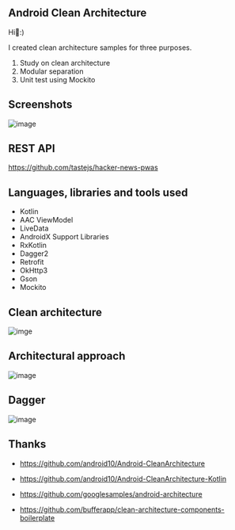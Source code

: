 Android Clean Architecture
----------------- 

Hi👋:)

I created clean architecture samples for three purposes.

1. Study on clean architecture
2. Modular separation
3. Unit test using Mockito


Screenshots
----------------- 

![image](https://github.com/mkw8263/AndroidCleanArchitectureDemo/blob/master/preview.png)


REST API
----------------- 
https://github.com/tastejs/hacker-news-pwas


Languages, libraries and tools used
----------------- 

* Kotlin
* AAC ViewModel
* LiveData
* AndroidX Support Libraries
* RxKotlin
* Dagger2
* Retrofit
* OkHttp3
* Gson
* Mockito


Clean architecture
-----------------
![imge](https://github.com/mkw8263/AndroidCleanArchitectureDemo/blob/master/clean_architecture.png)


Architectural approach
-----------------
![image](https://github.com/mkw8263/AndroidCleanArchitectureDemo/blob/master/architecture.png)


Dagger
-----------------
![image](https://github.com/mkw8263/AndroidCleanArchitectureDemo/blob/master/dagger2.png)


Thanks
-----------------
- https://github.com/android10/Android-CleanArchitecture

- https://github.com/android10/Android-CleanArchitecture-Kotlin

- https://github.com/googlesamples/android-architecture

- https://github.com/bufferapp/clean-architecture-components-boilerplate
